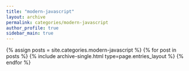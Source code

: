 ```yaml
---
title: "modern-javascript"
layout: archive
permalink: categories/modern-javascript
author_profile: true
sidebar_main: true
---
```


{% assign posts = site.categories.modern-javascript %}
{% for post in posts %} {% include archive-single.html type=page.entries_layout %} {% endfor %}
